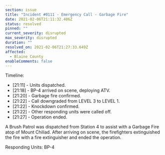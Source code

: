 ```yaml
---
section: issue
title: "Incident #0111 - Emergency Call - Garbage Fire"
date: 2021-02-06T21:11:32.406Z
status: resolved
pinned: ""
current_severity: disrupted
max_severity: disrupted
duration: ""
resolved_on: 2021-02-06T21:27:33.649Z
affected:
  - Blaine County
enableComments: false
---
```

Timeline:

* [21:11] - Units dispatched.
* [21:18] - BP-4 arrived on scene, deploying ATV.
* [21:20] - Garbage fire confirmed.
* [21:22] - Call downgraded from LEVEL 3 to LEVEL 1.
* [21:22] - Knockdown confirmed.
* [21:22] - Other responding units were called off.
* [21:27] - Operation ended.

A Brush Patrol was dispatched from Station 4 to assist with a Garbage Fire atop of Mount Chiliad. After arriving on scene, the firefighters extinguished the fire with a fire extinguisher and ended the operation.

Responding Units: BP-4